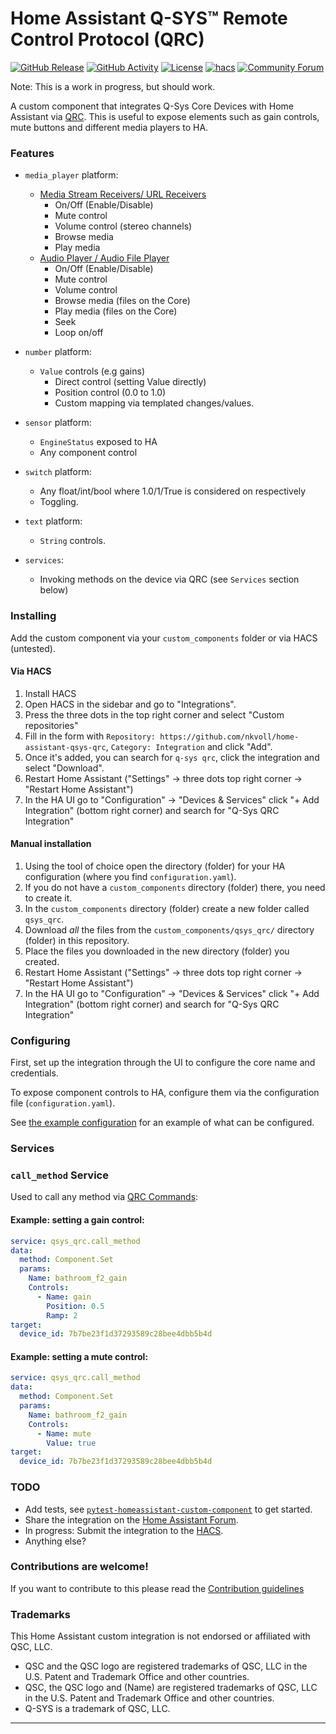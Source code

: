 # Home Assistant Q-SYS™ Remote Control Protocol (QRC)

[![GitHub Release][releases-shield]][releases]
[![GitHub Activity][commits-shield]][commits]
[![License][license-shield]](LICENSE.md)
[![hacs][hacsbadge]][hacs]
[![Community Forum][forum-shield]][forum]

Note: This is a work in progress, but should work.

A custom component that integrates Q-Sys Core Devices with Home Assistant via [QRC](https://q-syshelp.qsc.com/Index.htm#External_Control_APIs/QRC/QRC_Overview.htm). This is useful to expose elements such as gain controls, mute buttons and different media players to HA.

### Features

- `media_player` platform:
    - [Media Stream Receivers/ URL Receivers](https://q-syshelp.qsc.com/Index.htm#Schematic_Library/URL_receiver.htm)
        - On/Off (Enable/Disable)
        - Mute control
        - Volume control (stereo channels)
        - Browse media
        - Play media
    - [Audio Player / Audio File Player](https://q-syshelp.qsc.com/Index.htm#Schematic_Library/audio_file_player.htm)
        - On/Off (Enable/Disable)
        - Mute control
        - Volume control
        - Browse media (files on the Core)
        - Play media (files on the Core)
        - Seek
        - Loop on/off

- `number` platform:
    - `Value` controls (e.g gains)
        - Direct control (setting Value directly)
        - Position control (0.0 to 1.0)
        - Custom mapping via templated changes/values.

- `sensor` platform:
    - `EngineStatus` exposed to HA
    - Any component control

- `switch` platform:
    - Any float/int/bool where 1.0/1/True is considered on respectively
    - Toggling.

- `text` platform:
    - `String` controls.

- `services`:
    - Invoking methods on the device via QRC (see `Services` section below)

### Installing

Add the custom component via your `custom_components` folder or via HACS (untested).

#### Via HACS

1. Install HACS
1. Open HACS in the sidebar and go to "Integrations".
1. Press the three dots in the top right corner and select "Custom repositories"
1. Fill in the form with `Repository: https://github.com/nkvoll/home-assistant-qsys-qrc`, `Category: Integration` and click "Add".
1. Once it's added, you can search for `q-sys qrc`, click the integration and select "Download".
1. Restart Home Assistant ("Settings" -> three dots top right corner -> "Restart Home Assistant")
1. In the HA UI go to "Configuration" -> "Devices & Services" click "+ Add Integration" (bottom right corner) and search for "Q-Sys QRC Integration"

#### Manual installation

1. Using the tool of choice open the directory (folder) for your HA configuration (where you find `configuration.yaml`).
1. If you do not have a `custom_components` directory (folder) there, you need to create it.
1. In the `custom_components` directory (folder) create a new folder called `qsys_qrc`.
1. Download _all_ the files from the `custom_components/qsys_qrc/` directory (folder) in this repository.
1. Place the files you downloaded in the new directory (folder) you created.
1. Restart Home Assistant ("Settings" -> three dots top right corner -> "Restart Home Assistant")
1. In the HA UI go to "Configuration" -> "Devices & Services" click "+ Add Integration" (bottom right corner) and search for "Q-Sys QRC Integration"

### Configuring

First, set up the integration through the UI to configure the core name and credentials.

To expose component controls to HA, configure them via the configuration file (`configuration.yaml`).

See [the example configuration](examples/configuration.yaml) for an example of what can be configured.

### Services

### `call_method` Service

Used to call any method via [QRC Commands](https://q-syshelp.qsc.com/Index.htm#External_Control_APIs/QRC/QRC_Commands.htm):

#### Example: setting a gain control:

```yaml
service: qsys_qrc.call_method
data:
  method: Component.Set
  params:
    Name: bathroom_f2_gain
    Controls:
      - Name: gain
        Position: 0.5
        Ramp: 2
target:
  device_id: 7b7be23f1d37293589c28bee4dbb5b4d
```

#### Example: setting a mute control:

```yaml
service: qsys_qrc.call_method
data:
  method: Component.Set
  params:
    Name: bathroom_f2_gain
    Controls:
      - Name: mute
        Value: true
target:
  device_id: 7b7be23f1d37293589c28bee4dbb5b4d
```


### TODO

- Add tests, see [`pytest-homeassistant-custom-component`](https://github.com/MatthewFlamm/pytest-homeassistant-custom-component) to get started.
- Share the integration on the [Home Assistant Forum](https://community.home-assistant.io/).
- In progress: Submit the integration to the [HACS](https://hacs.xyz/docs/publish/start).
- Anything else?

### Contributions are welcome!

If you want to contribute to this please read the [Contribution guidelines](CONTRIBUTING.md)

### Trademarks

This Home Assistant custom integration is not endorsed or affiliated with QSC, LLC.

- QSC and the QSC logo are registered trademarks of QSC, LLC in the U.S. Patent and Trademark Office and other countries.
- QSC, the QSC logo and (Name) are registered trademarks of QSC, LLC in the U.S. Patent and Trademark Office and other countries.
- Q-SYS is a trademark of QSC, LLC.

***

[commits-shield]: https://img.shields.io/github/commit-activity/y/nkvoll/home-assistant-qsys-qrc.svg?style=for-the-badge
[commits]: https://github.com/nkvoll/home-assistant-qsys-qrc/commits/main
[hacs]: https://github.com/hacs/integration
[hacsbadge]: https://img.shields.io/badge/HACS-Custom-orange.svg?style=for-the-badge
[forum-shield]: https://img.shields.io/badge/community-forum-brightgreen.svg?style=for-the-badge
[forum]: https://community.home-assistant.io/
[license-shield]: https://img.shields.io/github/license/nkvoll/home-assistant-qsys-qrc.svg?style=for-the-badge&bust=123
[releases-shield]: https://img.shields.io/github/release/nkvoll/home-assistant-qsys-qrc.svg?style=for-the-badge
[releases]: https://github.com/nkvoll/home-assistant-qsys-qrc/releases